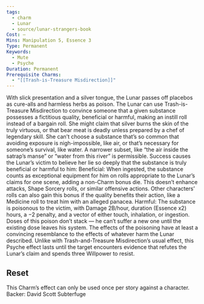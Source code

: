 ```yaml
---
tags:
  - charm
  - Lunar
  - source/lunar-strangers-book
Cost: —
Mins: Manipulation 5, Essence 3
Type: Permanent
Keywords:
  - Mute
  - Psyche
Duration: Permanent
Prerequisite Charms:
  - "[[Trash-is-Treasure Misdirection]]"
---
```

With slick presentation and a silver tongue, the Lunar passes off placebos as cure-alls and harmless herbs as poison.
The Lunar can use Trash-is-Treasure Misdirection to convince someone that a given substance possesses a fictitious quality, beneficial or harmful, making an instill roll instead of a bargain roll. She might claim that silver burns the skin of the truly virtuous, or that bear meat is deadly unless prepared by a chef of legendary skill. She can’t choose a substance that’s so common that avoiding exposure is nigh-impossible, like air, or that’s necessary for someone’s survival, like water. A narrower subset, like “the air inside the satrap’s manse” or “water from this river” is permissible.
Success causes the Lunar’s victim to believe her lie so deeply that the substance is truly beneficial or harmful to him: Beneficial: When ingested, the substance counts as exceptional equipment for him on rolls appropriate to the Lunar’s claims for one scene, adding a non-Charm bonus die. This doesn’t enhance attacks, Shape Sorcery rolls, or similar offensive actions. Other characters’ rolls can also gain this bonus if the quality benefits their action, like a Medicine roll to treat him with an alleged panacea.
Harmful: The substance is poisonous to the victim, with Damage 2B/hour, duration (Essence x2) hours, a −2 penalty, and a vector of either touch, inhalation, or ingestion.
Doses of this poison don’t stack — he can’t suffer a new one until the existing dose leaves his system. The effects of the poisoning have at least a convincing resemblance to the effects of whatever harm the Lunar described.
Unlike with Trash-and-Treasure Misdirection’s usual effect, this Psyche effect lasts until the target encounters evidence that refutes the Lunar’s claim and spends three Willpower to resist.

## Reset 
This Charm’s effect can only be used once per story against a character.
Backer: David Scott Subterfuge